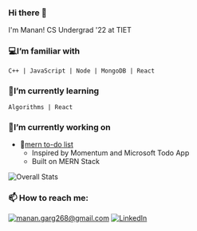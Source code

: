 ### Hi there 👋

I'm Manan!
CS Undergrad '22 at TIET

### 💻I’m familiar with

    C++ | JavaScript | Node | MongoDB | React

### 🌱I’m currently learning
    Algorithms | React

### 🔭I’m currently working on

- 📝[mern to-do list](http://miniature-happiness.herokuapp.com)
  - Inspired by Momentum and Microsoft Todo App
  - Built on MERN Stack

![Overall Stats](https://github-readme-stats.vercel.app/api?username=manan-g&count_private=true&show_icons=true&hide=contribs)

<!-- ![Top Langs](https://github-readme-stats.vercel.app/api/top-langs/?username=manan-g&layout=compact) -->

### 📫 How to reach me:

<a href="mailto:manan.garg268@gmail.com">![manan.garg268@gmail.com](https://img.shields.io/badge/Gmail-D14836?style=for-the-badge&logo=gmail&logoColor=white)</a> <a href="https://www.linkedin.com/in/manangarg268/">![LinkedIn](https://img.shields.io/badge/LinkedIn-0077B5?style=for-the-badge&logo=linkedin&logoColor=white)</a>

<!--
Here are some ideas to get you started:

- 🔭 I’m currently working on ...
- 🌱 I’m currently learning ...
- 👯 I’m looking to collaborate on ...
- 🤔 I’m looking for help with ...
- 💬 Ask me about ...
- 📫 How to reach me: ...
- 😄 Pronouns: ...
- ⚡ Fun fact: ...
-->

